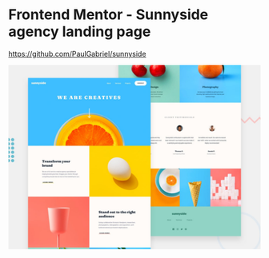 # Frontend Mentor - Sunnyside agency landing page

https://github.com/PaulGabriel/sunnyside

![Design preview for the Sunnyside agency landing page coding challenge](./design/desktop-preview.jpg)


